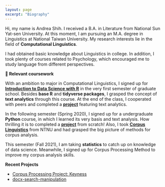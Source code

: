 ```yaml
---
layout: page
excerpt: "Biography"
---
```


<p>Hi, my name is Andrea Shih. I received a B.A. in Literature from National Sun Yat-sen University. At this moment, I am pursuing an M.A. degree in Linguistics at National Taiwan University. My research interests lie in the field of <strong>Computational Linguistics</strong>.</p>

<p>I had obtained basic knowledge about Linguistics in college. In addition, I took plenty of courses related to Psychology, which encouraged me to study language from different perspectives. </p>

**:pushpin: Relevant coursework**

With an ambition to major in Computational Linguistics, I signed up for <strong><a href="https://rlads2019.github.io/">Introduction to Data Science with R</a></strong> in the very first semester of graduate school. Besides <strong>base R</strong> and <strong>tidyverse packages</strong>, I grasped the concept of <strong>text analytics</strong> through this course. At the end of the class, I cooperated with peers and completed a <strong><a href="https://github.com/rlads2019/project-andreaseki">project</a></strong> featuring text analytics. 

In the following semester (Spring 2020), I signed up for a undergraduate **Python** course, in which I learned its very basis and text analysis. How thrilling it is to completed a <strong><a href="https://github.com/andreashih/docx-search-manipulation">project</a></strong> from scratch! Also, I took [**Corpus Linguistics**](https://alvinntnu.github.io/NTNU_ENC2036/) from NTNU and had grasped the big picture of methods for corpus analysis.  

This semester (Fall 2021), I am taking **statistics** to catch up on knowledge of data science. Meanwhile, I signed up for Corpus Processing Method to improve my corpus analysis skills.


**Recent Projects**
- <a href="https://github.com/lopentu/Hands-on_Corpus_Linguistics/blob/main/hocor2020/notebook/session-5.2.ipynb"><u>Corpus Processing Project: Keyness</u></a>
- <a href="https://github.com/andreashih/docx-search-manipulation"><u>docx-search-manipulation</u></a>